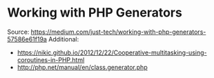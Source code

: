 # Working with PHP Generators

Source: https://medium.com/just-tech/working-with-php-generators-57586e61f19a
Additional:
 - https://nikic.github.io/2012/12/22/Cooperative-multitasking-using-coroutines-in-PHP.html
 - http://php.net/manual/en/class.generator.php


##
